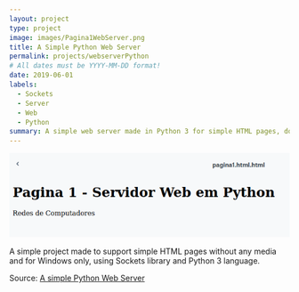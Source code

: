 ```yaml
---
layout: project
type: project
image: images/Pagina1WebServer.png
title: A Simple Python Web Server
permalink: projects/webserverPython
# All dates must be YYYY-MM-DD format!
date: 2019-06-01
labels:
  - Sockets
  - Server
  - Web
  - Python
summary: A simple web server made in Python 3 for simple HTML pages, does not support media.
---
```


<img class="ui medium right floated rounded image" src="../images/Pagina1WebServer.png">

A simple project made to support simple HTML pages without any media and for Windows only, using Sockets library and Python 3 language. 
 
Source: <a href="https://github.com/Diolante/Servidor-Web-Simples-em-Python"><i class="large github icon"></i>A simple Python Web Server</a>
